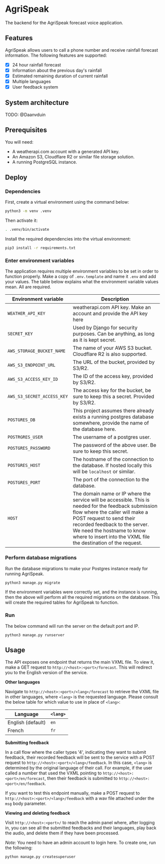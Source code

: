 # AgriSpeak

The backend for the AgriSpeak forecast voice application.

## Features

AgriSpeak allows users to call a phone number and receive rainfall forecast information. The following features are supported:
- [x] 24 hour rainfall forecast
- [x] Information about the previous day's rainfall 
- [x] Estimated remaining duration of current rainfall
- [x] Multiple languages
- [x] User feedback system

## System architecture

TODO: @Daanvduin

## Prerequisites

You will need:
- A weatherapi.com account with a generated API key.
- An Amazon S3, Cloudflare R2 or similar file storage solution.
- A running PostgreSQL instance.

## Deploy

### Dependencies

First, create a virtual environment using the command below:

```sh
python3 -m venv .venv
```

Then activate it:

```sh
. .venv/bin/activate
```

Install the required dependencies into the virtual environment:

```sh
pip3 install -r requirements.txt
```

### Enter environment variables

The application requires multiple environment variables to be set in order to function properly. Make a copy of `.env.template` and name it `.env` and add your values.
The table below explains what the environment variable values mean. All are required.

|Environment variable|Description|
|--------------------|-----------|
| `WEATHER_API_KEY`           | weatherapi.com API key. Make an account and provide the API key here |
| `SECRET_KEY`                | Used by Django for security purposes. Can be anything, as long as it is kept secret. |
| `AWS_STORAGE_BUCKET_NAME`   | The name of your AWS S3 bucket. Cloudflare R2 is also supported. |
| `AWS_S3_ENDPOINT_URL`       | The URL of the bucket, provided by S3/R2. |
| `AWS_S3_ACCESS_KEY_ID`      |  The ID of the access key, provided by S3/R2. |
| `AWS_S3_SECRET_ACCESS_KEY`  | The access key for the bucket, be sure to keep this a secret. Provided by S3/R2. |
| `POSTGRES_DB`               | This project assumes there already exists a running postgres database somewhere, provide the name of the database here. |
| `POSTRGRES_USER`            | The username of a postgres user. |
| `POSTGRES_PASSWORD`         | The password of the above user. Be sure to keep this secret. |
| `POSTGRES_HOST`             | The hostname of the connection to the database. If hosted locally this will be `localhost` or similar. |
| `POSTGRES_PORT`             | The port of the connection to the database. |
| `HOST`                      | The domain name or IP where the service will be accessible. This is needed for the feedback submission flow where the caller will make a POST request to send their recorded feedback to the server. We need the hostname to know where to insert into the VXML file the destination of the request. |

### Perform database migrations

Run the database migrations to make your Postgres instance ready for running AgriSpeak.

```sh
python3 manage.py migrate
```

If the environment variables were correctly set, and the instance is running, then the above will perform all the required migrations on the database.
This will create the required tables for AgriSpeak to function.

### Run

The below command will run the server on the default port and IP.

```
python3 manage.py runserver
```

## Usage

The API exposes one endpoint that returns the main VXML file. To view it, make a GET request to `http://<host>:<port>/forecast`. This will redirect you to the English version of the service. 

**Other languages**

Navigate to `http://<host>:<port>/<lang>/forecast` to retrieve the VXML file in other languages, where `<lang>` is the requested language. Please consult the below table for which value to use in place of `<lang>`:

|Language|`<lang>`|
|--------|--------|
|English (default)|`en`|
|French|`fr`|

**Submitting feedback**

In a call flow where the caller types '4', indicating they want to submit feedback, their recorded feedback will be sent to the service with a POST request to `http://<host>:<port>/<lang>/feedback`. In this case, `<lang>` is determined by the original language of their call. For example, if the user called a number that used the VXML pointing to `http://<host>:<port>/en/forecast`, then their feedback is submitted to `http://<host>:<port>/en/feedback`.

If you want to test this endpoint manually, make a POST request to `http://<host>:<port>/<lang>/feedback` with a wav file attached under the `msg` body parameter.

**Viewing and deleting feedback**

Visit `http://<host>:<port>/` to reach the admin panel where, after logging in, you can see all the submitted feedbacks and their languages, play back the audio, and delete them if they have been processed.

*Note:* You need to have an admin account to login here. To create one, run the following:

```sh
python manage.py createsuperuser
```
